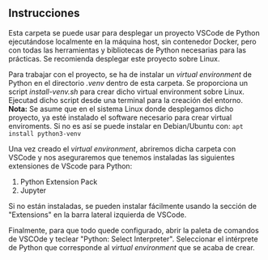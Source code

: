 ## Instrucciones

Esta carpeta se puede usar para desplegar un proyecto VSCode de Python ejecutándose localmente en la máquina host, sin contenedor Docker, pero con todas las herramientas y bibliotecas de Python necesarias para las prácticas. Se recomienda desplegar este proyecto sobre Linux.

Para trabajar con el proyecto, se ha de instalar un *virtual environment* de Python en el directorio *.venv* dentro de esta carpeta. Se proporciona un script *install-venv.sh* para crear dicho virtual environment sobre Linux. Ejecutad dicho script desde una terminal para la creación del entorno. **Nota:** Se asume que en el sistema Linux donde desplegamos dicho proyecto, ya esté instalado el software necesario para crear virtual enviroments. Si no es así se puede instalar en Debian/Ubuntu con: `apt install python3-venv`

Una vez creado el *virtual environment*, abriremos dicha carpeta con VSCode y nos aseguraremos que tenemos instaladas las siguientes extensiones de VScode para Python:

1. Python Extension Pack
2. Jupyter

Si no están instaladas, se pueden instalar fácilmente usando la sección de "Extensions" en la barra lateral izquierda de VSCode.

Finalmente, para que todo quede configurado, abrir la paleta de comandos de VSCOde y teclear "Python: Select Interpreter". Seleccionar el intérprete de Python que corresponde al *virtual environment* que se acaba de crear.

